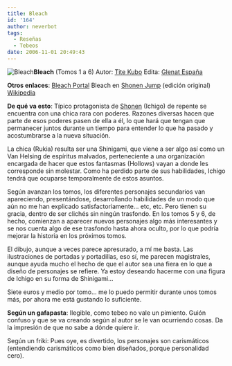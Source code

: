 ```yaml
---
title: Bleach
id: '164'
author: neverbot
tags:
  - Reseñas
  - Tebeos
date: 2006-11-01 20:49:43
---
```


![Bleach](./bleach_01.jpg "Bleach")**Bleach** (Tomos 1 a 6) Autor: [Tite Kubo](http://en.wikipedia.org/wiki/Tite_Kubo) Edita: [Glenat España](http://www.edicionesglenat.es/)

**Otros enlaces**: [Bleach Portal](http://www.bleachportal.net/) Bleach en [Shonen Jump](http://www.shonenjump.com/mangatitles/b/manga_b.php) (edición original) [Wikipedia](http://en.wikipedia.org/wiki/Bleach_%28manga%29)

**De qué va esto**: Típico protagonista de [Shonen](http://en.wikipedia.org/wiki/Sh%C5%8Dnen) (Ichigo) de repente se encuentra con una chica rara con poderes. Razones diversas hacen que parte de esos poderes pasen de ella a él, lo que hará que tengan que permanecer juntos durante un tiempo para entender lo que ha pasado y acostumbrarse a la nueva situación.

La chica (Rukia) resulta ser una Shinigami, que viene a ser algo así como un Van Helsing de espíritus malvados, perteneciente a una organización encargada de hacer que estos fantasmas (Hollows) vayan a donde les corresponde sin molestar. Como ha perdido parte de sus habilidades, Ichigo tendrá que ocuparse temporalmente de estos asuntos.

Según avanzan los tomos, los diferentes personajes secundarios van apareciendo, presentándose, desarrollando habilidades de un modo que aún no me han explicado satisfactoriamente... etc, etc. Pero tienen su gracia, dentro de ser clichés sin ningún trasfondo. En los tomos 5 y 6, de hecho, comienzan a aparecer nuevos personajes algo más interesantes y se nos cuenta algo de ese trasfondo hasta ahora oculto, por lo que podría mejorar la historia en los próximos tomos.

El dibujo, aunque a veces parece apresurado, a mí me basta. Las ilustraciones de portadas y portadillas, eso sí, me parecen magistrales, aunque ayuda mucho el hecho de que el autor sea una fiera en lo que a diseño de personajes se refiere. Ya estoy deseando hacerme con una figura de Ichigo en su forma de Shinigami...

Siete euros y medio por tomo... me lo puedo permitir durante unos tomos más, por ahora me está gustando lo suficiente.

**Según un gafapasta**:  Ilegible, como tebeo no vale un pimiento. Guión confuso y que se va creando según al autor se le van ocurriendo cosas. Da la impresión de que no sabe a dónde quiere ir.

Según un friki:  Pues oye, es divertido, los personajes son carismáticos (entendiendo carismáticos como bien diseñados, porque personalidad cero).